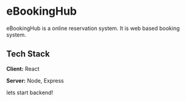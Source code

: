 # eBookingHub

eBookingHub is a online reservation system. It is web based booking system.

## Tech Stack

**Client:** React

**Server:** Node, Express
 

 lets start backend!